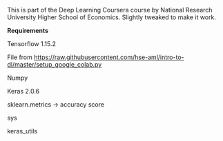 This is part of the Deep Learning Coursera course by National Research University Higher School of Economics. Slightly tweaked to make it work.

**Requirements**

Tensorflow 1.15.2

File from https://raw.githubusercontent.com/hse-aml/intro-to-dl/master/setup_google_colab.py

Numpy

Keras 2.0.6

sklearn.metrics -> accuracy score

sys

keras_utils
